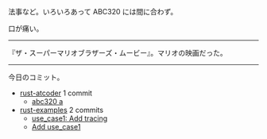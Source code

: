 法事など。いろいろあって ABC320 には間に合わず。

口が痛い。

---

『ザ・スーパーマリオブラザーズ・ムービー』。マリオの映画だった。

---

今日のコミット。

- [rust-atcoder](https://github.com/bouzuya/rust-atcoder) 1 commit
  - [abc320 a](https://github.com/bouzuya/rust-atcoder/commit/43f96d4a31693eaac256e34c1aa30980d1fb445a)
- [rust-examples](https://github.com/bouzuya/rust-examples) 2 commits
  - [use_case1: Add tracing](https://github.com/bouzuya/rust-examples/commit/b6f03b5e0d101383d7c3d872f7bcf220936c5097)
  - [Add use_case1](https://github.com/bouzuya/rust-examples/commit/84c9196e4734822eef270f3e903afcd4e6112c18)

